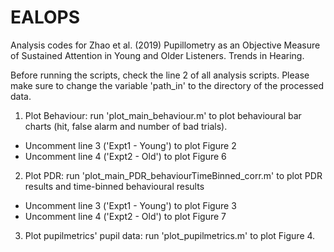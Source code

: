 # EALOPS
Analysis codes for Zhao et al. (2019) Pupillometry as an Objective Measure of Sustained Attention in Young and Older Listeners. Trends in Hearing.

Before running the scripts, check the line 2 of all analysis scripts. Please make sure to change the variable 'path_in' to the directory of the processed data.

1. Plot Behaviour: run 'plot_main_behaviour.m' to plot behavioural bar charts (hit, false alarm and number of bad trials). 
* Uncomment line 3 ('Expt1 - Young') to plot Figure 2
* Uncomment line 4 ('Expt2 - Old') to plot Figure 6
2. Plot PDR: run 'plot_main_PDR_behaviourTimeBinned_corr.m' to plot PDR results and time-binned behavioural results
* Uncomment line 3 ('Expt1 - Young') to plot Figure 3
* Uncomment line 4 ('Expt2 - Old') to plot Figure 7
3. Plot pupilmetrics' pupil data: run 'plot_pupilmetrics.m' to plot Figure 4.
